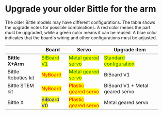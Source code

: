 # Upgrade your older Bittle for the arm

The older Bittle models may have different configurations. The table shows the upgrade notes for possible combinations. A red color means the part must be upgraded, while a green color means it can be reused. A blue color indicates that the board's wiring and other configurations must be adjusted.&#x20;

|                     | Board                                        | Servo                                                | Upgrade item                                             |
| ------------------- | -------------------------------------------- | ---------------------------------------------------- | -------------------------------------------------------- |
| **Bittle X+Arm**    | <mark style="color:green;">BiBoard V1</mark> | <mark style="color:green;">Metal geared servo</mark> | <mark style="color:green;">Standard configuration</mark> |
| Bittle Robotics kit | <mark style="color:red;">NyBoard</mark>      | <mark style="color:green;">Metal geared servo</mark> | BiBoard V1                                               |
| Bittle STEM kit     | <mark style="color:red;">NyBoard</mark>      | <mark style="color:red;">Plastic geared servo</mark> | BiBoard V1 + Metal geared servo                          |
| Bittle X            | <mark style="color:blue;">BiBoard V0</mark>  | <mark style="color:red;">Plastic geared servo</mark> | Metal geared servo                                       |

